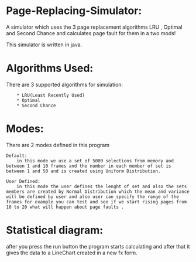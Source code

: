 # Page-Replacing-Simulator:
A simulator which uses the 3 page replacement algorithms LRU , Optimal and Second Chance and calculates page fault for them in a two mods!

This simulator is written in java.

# Algorithms Used:

There are 3 supported algorithms for simulation:

		* LRU(Least Recently Used)
		* Optimal
		* Second Chance

# Modes:

There are 2 modes defined in this program 
		
	Default: 
		in this mode we use a set of 5000 selections from memory and between 1 and 10 frames and the number in each member of set is between 1 and 50 and is created using Uniform Distribution.
	
	User Defined:
		in this mode the user defines the lenght of set and also the sets members are created by Normal Distribution which the mean and variance will be defined by user and also user can specify the range of the frames for example you can test and see if we start rising pages from 10 to 20 what will happen about page faults .

# Statistical diagram:

after you press the run button the program starts calculating and after that it gives the data to a LineChart created in a new fx form.


